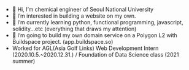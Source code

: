 - 👋 Hi, I’m chemical engineer of Seoul National University 
- 👀 I’m interested in building a website on my own. 
- 🌱 I’m currently learning python, functional programming, javascript, solidity...etc (everything that draws my attention) 
- 💞️ I’m going to build my own domain service on a Polygon L2 with Buildspace project. (app.buildspace.so)
- Worked for AGL(Asia Golf Links) Web Development Intern (2020.10.5.~2020.12.31.) / Foundation of Data Science class (2021 summer) 
<!---
miserablesophomore/miserablesophomore is a ✨ special ✨ repository because its `README.md` (this file) appears on your GitHub profile.
You can click the Preview link to take a look at your changes.
--->
